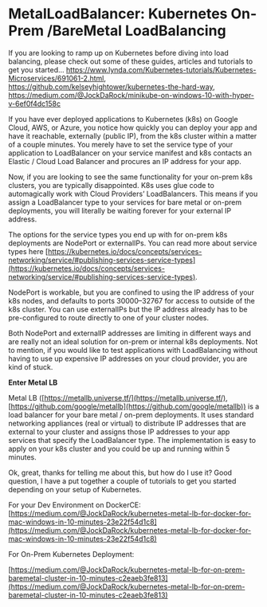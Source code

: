 
# MetalLoadBalancer: Kubernetes On-Prem /BareMetal LoadBalancing

If you are looking to ramp up on Kubernetes before diving into load balancing, please check out some of these guides, articles and tutorials to get you started… https://www.lynda.com/Kubernetes-tutorials/Kubernetes-Microservices/691061-2.html, https://github.com/kelseyhightower/kubernetes-the-hard-way, https://medium.com/@JockDaRock/minikube-on-windows-10-with-hyper-v-6ef0f4dc158c

If you have ever deployed applications to Kubernetes (k8s) on Google Cloud, AWS, or Azure, you notice how quickly you can deploy your app and have it reachable, externally (public IP), from the k8s cluster within a matter of a couple minutes. You merely have to set the service type of your application to LoadBalancer on your service manifest and k8s contacts an Elastic / Cloud Load Balancer and procures an IP address for your app.

Now, if you are looking to see the same functionality for your on-prem k8s clusters, you are typically disappointed. K8s uses glue code to automagically work with Cloud Providers’ LoadBalancers. This means if you assign a LoadBalancer type to your services for bare metal or on-prem deployments, you will literally be waiting forever for your external IP address.

The options for the service types you end up with for on-prem k8s deployments are NodePort or externalIPs. You can read more about service types here [https://kubernetes.io/docs/concepts/services-networking/service/#publishing-services-service-types](https://kubernetes.io/docs/concepts/services-networking/service/#publishing-services-service-types).

NodePort is workable, but you are confined to using the IP address of your k8s nodes, and defaults to ports 30000–32767 for access to outside of the k8s cluster. You can use externalIPs but the IP address already has to be pre-configured to route directly to one of your cluster nodes.

Both NodePort and externalIP addresses are limiting in different ways and are really not an ideal solution for on-prem or internal k8s deployments. Not to mention, if you would like to test applications with LoadBalancing without having to use up expensive IP addresses on your cloud provider, you are kind of stuck.

**Enter Metal LB**

Metal LB ([https://metallb.universe.tf/](https://metallb.universe.tf/), [https://github.com/google/metallb](https://github.com/google/metallb)) is a load balancer for your bare metal / on-prem deployments. It uses standard networking appliances (real or virtual) to distribute IP addresses that are external to your cluster and assigns those IP addresses to your app services that specify the LoadBalancer type. The implementation is easy to apply on your k8s cluster and you could be up and running within 5 minutes.

Ok, great, thanks for telling me about this, but how do I use it? Good question, I have a put together a couple of tutorials to get you started depending on your setup of Kubernetes.

For your Dev Environment on DockerCE: [https://medium.com/@JockDaRock/kubernetes-metal-lb-for-docker-for-mac-windows-in-10-minutes-23e22f54d1c8](https://medium.com/@JockDaRock/kubernetes-metal-lb-for-docker-for-mac-windows-in-10-minutes-23e22f54d1c8)

For On-Prem Kubernetes Deployment:

[https://medium.com/@JockDaRock/kubernetes-metal-lb-for-on-prem-baremetal-cluster-in-10-minutes-c2eaeb3fe813](https://medium.com/@JockDaRock/kubernetes-metal-lb-for-on-prem-baremetal-cluster-in-10-minutes-c2eaeb3fe813)
